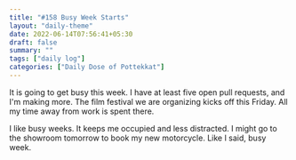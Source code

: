 ```yaml
---
title: "#158 Busy Week Starts"
layout: "daily-theme"
date: 2022-06-14T07:56:41+05:30
draft: false
summary: ""
tags: ["daily log"]
categories: ["Daily Dose of Pottekkat"]
---
```


It is going to get busy this week. I have at least five open pull requests, and I'm making more. The film festival we are organizing kicks off this Friday. All my time away from work is spent there.

I like busy weeks. It keeps me occupied and less distracted. I might go to the showroom tomorrow to book my new motorcycle. Like I said, busy week.
